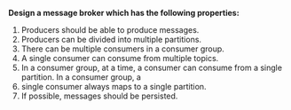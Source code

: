 <b> Design a message broker which has the following properties: </b>

1. Producers should be able to produce messages.
2. Producers can be divided into multiple partitions.
3. There can be multiple consumers in a consumer group.
4. A single consumer can consume from multiple topics.
5. In a consumer group, at a time, a consumer can consume from a single partition. In a consumer group, a 
6. single consumer always maps to a single partition.
7. If possible, messages should be persisted.